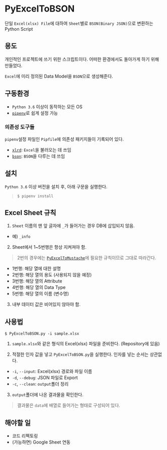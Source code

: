# PyExcelToBSON

단일 `Excel(xlsx) File`에 대하여 `Sheet`별로 `BSON(Binary JSON)`으로 변환하는 Python Script

## 용도

개인적인 프로젝트에 쓰기 위한 스크립트이다. 어떠한 환경에서도 돌아가게 하기 위해 만들었다.

```Excel```에 미리 정의된 Data Model을 ```BSON```으로 생성해준다.

## 구동환경

- `Python 3.6` 이상이 동작하는 모든 OS
- [`pipenv`](https://docs.pipenv.org/)로 쉽게 설정 가능

### 의존성 도구들

`pipenv`설정 파일인 `Pipfile`에 의존성 패키지들이 기록되어 있다.

- [`xlrd`](https://github.com/python-excel/xlrd): `Excel`을 불러오는 데 쓰임
- [`bson`](https://github.com/py-bson/bson): `BSON`을 다루는 데 쓰임

## 설치

`Python 3.6` 이상 버전을 설치 후, 아래 구문을 실행한다.

> ```$ pipenv install```

## Excel Sheet 규칙

1. `Sheet` 이름의 맨 앞 글자에 ```_```가 들어가는 경우 DB에 삽입되지 않음.

- 예) ```_info```

2. Sheet에서 1~5번행은 항상 지켜져야 함.

> 2번의 경우에는 [`PyExcelToMustache`](https://github.com/onsemy/PyExcelToMustache)에 필요한 규칙이므로 그대로 따라간다.

- 1번행: 해당 열에 대한 설명
- 2번행: 해당 열의 용도 (사용되지 않을 예정)
- 3번행: 해당 열의 Attribute
- 4번행: 해당 열의 Data Type
- 5번행: 해당 열의 이름 (변수명)

3. 내부 데이터 값은 비어있지 않아야 함.

## 사용법

```$ PyExcelToBSON.py -i sample.xlsx```

1. ```sample.xlsx```와 같은 형식의 Excel(xlsx) 파일을 준비한다. (Repository에 있음)

2. 적절한 인자 값을 넣고 ```PyExcelToBSON.py```을 실행한다. 인자를 넣는 순서는 상관없다.

- ```-i```, ```--input```: Excel(xlsx) 경로와 파일 이름
- ```-d```, ```--debug```: JSON 파일로 Export
- ```-c```, ```--clean```: `output`폴더 정리

3. `output`폴더에 나온 결과물을 확인한다.

> 결과물은 `data`에 배열로 들어가는 형태로 구성되어 있다.

## 해야할 일

- 코드 리펙토링
- (가능하면) Google Sheet 연동
